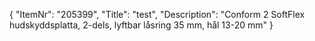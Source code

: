 {
  "ItemNr": "205399",
  "Title": "test",
  "Description": "Conform 2 SoftFlex hudskyddsplatta, 2-dels, lyftbar låsring 35 mm, hål 13-20 mm"
}